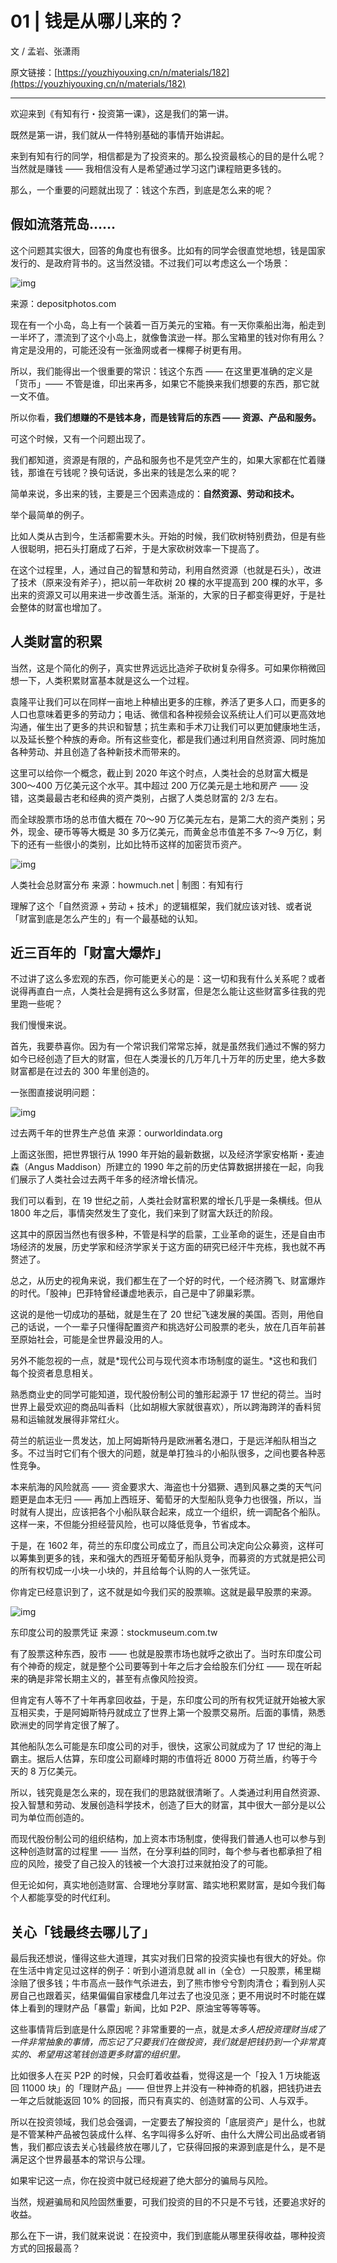 # 01 | 钱是从哪儿来的？

文 / 孟岩、张潇雨

原文链接：[https://youzhiyouxing.cn/n/materials/182](https://youzhiyouxing.cn/n/materials/182)

------

欢迎来到《有知有行・投资第一课》，这是我们的第一讲。

既然是第一讲，我们就从一件特别基础的事情开始讲起。

来到有知有行的同学，相信都是为了投资来的。那么投资最核心的目的是什么呢？当然就是赚钱 —— 我相信没有人是希望通过学习这门课程赔更多钱的。

那么，一个重要的问题就出现了：钱这个东西，到底是怎么来的呢？

## 假如流落荒岛……

这个问题其实很大，回答的角度也有很多。比如有的同学会很直觉地想，钱是国家发行的、是政府背书的。这当然没错。不过我们可以考虑这么一个场景：

![img](https://asset.youzhiyouxing.cn/image/2020/12/07/01ERY7DXEKSBJN65CT7K7CBDRR.png)

来源：depositphotos.com

现在有一个小岛，岛上有一个装着一百万美元的宝箱。有一天你乘船出海，船走到一半坏了，漂流到了这个小岛上，就像鲁滨逊一样。那么宝箱里的钱对你有用么？肯定是没用的，可能还没有一张渔网或者一棵椰子树更有用。

所以，我们能得出一个很重要的常识：钱这个东西 —— 在这里更准确的定义是「货币」—— 不管是谁，印出来再多，如果它不能换来我们想要的东西，那它就一文不值。

所以你看，**我们想赚的不是钱本身，而是钱背后的东西 —— 资源、产品和服务。**

可这个时候，又有一个问题出现了。

我们都知道，资源是有限的，产品和服务也不是凭空产生的，如果大家都在忙着赚钱，那谁在亏钱呢？换句话说，多出来的钱是怎么来的呢？

简单来说，多出来的钱，主要是三个因素造成的：**自然资源、劳动和技术。**

举个最简单的例子。

比如人类从古到今，生活都需要木头。开始的时候，我们砍树特别费劲，但是有些人很聪明，把石头打磨成了石斧，于是大家砍树效率一下提高了。

在这个过程里，人，通过自己的智慧和劳动，利用自然资源（也就是石头），改进了技术（原来没有斧子），把以前一年砍树 20 棵的水平提高到 200 棵的水平，多出来的资源又可以用来进一步改善生活。渐渐的，大家的日子都变得更好，于是社会整体的财富也增加了。

## 人类财富的积累

当然，这是个简化的例子，真实世界远远比造斧子砍树复杂得多。可如果你稍微回想一下，人类积累财富基本就是这么一个过程。

袁隆平让我们可以在同样一亩地上种植出更多的庄稼，养活了更多人口，而更多的人口也意味着更多的劳动力；电话、微信和各种视频会议系统让人们可以更高效地沟通，催生出了更多的共识和智慧；抗生素和手术刀让我们可以更加健康地生活，以及延长整个种族的寿命。所有这些变化，都是我们通过利用自然资源、同时施加各种劳动、并且创造了各种新技术而带来的。

这里可以给你一个概念，截止到 2020 年这个时点，人类社会的总财富大概是 300～400 万亿美元这个水平。其中超过 200 万亿美元是土地和房产 —— 没错，这类最最古老和经典的资产类别，占据了人类总财富的 2/3 左右。

而全球股票市场的总市值大概在 70～90 万亿美元左右，是第二大的资产类别；另外，现金、硬币等等大概是 30 多万亿美元，而黄金总市值差不多 7～9 万亿，剩下的还有一些很小的类别，比如比特币这样的加密货币资产。

![img](https://asset.youzhiyouxing.cn/image/2020/12/09/01ES31D2FTERH86BAGME8QKJ4W.jpg)

人类社会总财富分布
来源：howmuch.net | 制图：有知有行

理解了这个「自然资源 + 劳动 + 技术」的逻辑框架，我们就应该对钱、或者说「财富到底是怎么产生的」有一个最基础的认知。

## 近三百年的「财富大爆炸」

不过讲了这么多宏观的东西，你可能更关心的是：这一切和我有什么关系呢？或者说得再直白一点，人类社会是拥有这么多财富，但是怎么能让这些财富多往我的兜里跑一些呢？

我们慢慢来说。

首先，我要恭喜你。因为有一个常识我们常常忘掉，就是虽然我们通过不懈的努力如今已经创造了巨大的财富，但在人类漫长的几万年几十万年的历史里，绝大多数财富都是在过去的 300 年里创造的。

一张图直接说明问题：

![img](https://asset.youzhiyouxing.cn/image/2020/11/27/01ER3TE7RTXA32Y4PX9QNPKXXZ.jpg)

过去两千年的世界生产总值
来源：ourworldindata.org

上面这张图，把世界银行从 1990 年开始的最新数据，以及经济学家安格斯・麦迪森（Angus Maddison）所建立的 1990 年之前的历史估算数据拼接在一起，向我们展示了人类社会过去两千年多的经济增长情况。

我们可以看到，在 19 世纪之前，人类社会财富积累的增长几乎是一条横线。但从 1800 年之后，事情突然发生了变化，我们来到了财富大跃迁的阶段。

这其中的原因当然也有很多种，不管是科学的启蒙，工业革命的诞生，还是自由市场经济的发展，历史学家和经济学家关于这方面的研究已经汗牛充栋，我也就不再赘述了。

总之，从历史的视角来说，我们都生在了一个好的时代，一个经济腾飞、财富爆炸的时代。「股神」巴菲特曾经谦虚地表示，自己是中了卵巢彩票。

这说的是他一切成功的基础，就是生在了 20 世纪飞速发展的美国。否则，用他自己的话说，一个一辈子只懂得配置资产和挑选好公司股票的老头，放在几百年前甚至原始社会，可能是全世界最没用的人。

另外不能忽视的一点，就是*现代公司与现代资本市场制度的诞生。*这也和我们每个投资者息息相关。

熟悉商业史的同学可能知道，现代股份制公司的雏形起源于 17 世纪的荷兰。当时世界上最受欢迎的商品叫香料（比如胡椒大家就很喜欢），所以跨海跨洋的香料贸易和运输就发展得非常红火。

荷兰的航运业一贯发达，加上阿姆斯特丹是欧洲著名港口，于是远洋船队相当之多。不过当时它们有个很大的问题，就是单打独斗的小船队很多，之间也要各种恶性竞争。

本来航海的风险就高 —— 资金要求大、海盗也十分猖獗、遇到风暴之类的天气问题更是血本无归 —— 再加上西班牙、葡萄牙的大型船队竞争力也很强，所以，当时就有人提出，应该把各个小船队联合起来，成立一个组织，统一调配各个船队。这样一来，不但能分担经营风险，也可以降低竞争，节省成本。

于是，在 1602 年，荷兰的东印度公司成立了，而且公司决定向公众募资，这样可以筹集到更多的钱，来和强大的西班牙葡萄牙船队竞争，而募资的方式就是把公司的所有权切成一小块一小块的，并且给每个认购的人一张凭证。

你肯定已经意识到了，这不就是如今我们买的股票嘛。这就是最早股票的来源。

![img](https://asset.youzhiyouxing.cn/image/2020/11/27/01ER3TEJADC6WDZK6TX27GDDMW.jpg)

东印度公司的股票凭证
来源：stockmuseum.com.tw

有了股票这种东西，股市 —— 也就是股票市场也就呼之欲出了。当时东印度公司有个神奇的规定，就是整个公司要等到十年之后才会给股东们分红 —— 现在听起来的确是非常长期主义的，甚至有点像风险投资。

但肯定有人等不了十年再拿回收益，于是，东印度公司的所有权凭证就开始被大家互相买卖，于是阿姆斯特丹就成立了世界上第一个股票交易所。后面的事情，熟悉欧洲史的同学肯定很了解了。

其他船队怎么可能是东印度公司的对手，很快，这家公司就成为了 17 世纪的海上霸主。据后人估算，东印度公司巅峰时期的市值将近 8000 万荷兰盾，约等于今天的 8 万亿美元。

所以，钱究竟是怎么来的，现在我们的思路就很清晰了。人类通过利用自然资源、投入智慧和劳动、发展创造科学技术，创造了巨大的财富，其中很大一部分是以公司为单位而创造的。

而现代股份制公司的组织结构，加上资本市场制度，使得我们普通人也可以参与到这种创造财富的过程里 —— 当然，在分享利益的同时，每个参与者也都承担了相应的风险，接受了自己投入的钱被一个大浪打过来就拍没了的可能。

但无论如何，真实地创造财富、合理地分享财富、踏实地积累财富，是如今我们每个人都能享受的时代红利。

## 关心「钱最终去哪儿了」

最后我还想说，懂得这些大道理，其实对我们日常的投资实操也有很大的好处。你在生活中肯定见过这样的例子：听到小道消息就 all in（全仓）一只股票，稀里糊涂赔了很多钱；牛市高点一鼓作气杀进去，到了熊市惨兮兮割肉清仓；看到别人买房自己也跟着买，结果偏偏自家楼盘几年过去了也没见涨；更不用说时不时能在媒体上看到的理财产品「暴雷」新闻，比如 P2P、原油宝等等等等。

这些事情背后到底是什么原因呢？非常重要的一点，就是*太多人把投资理财当成了一件非常抽象的事情，而忘记了只要我们在做投资，我们就是把钱扔到一个非常真实的、希望用这笔钱创造更多财富的组织里。*

比如很多人在买 P2P 的时候，只会盯着收益看，觉得这是一个「投入 1 万块能返回 11000 块」的「理财产品」—— 但世界上并没有一种神奇的机器，把钱扔进去一年之后就能返回 10% 的回报，而只有真实的、创造财富的公司、人与双手。

所以在投资领域，我们总会强调，一定要去了解投资的「底层资产」是什么，也就是不管某种产品被包装成什么样、名字叫得多么好听、由什么大牌公司出品或者销售，我们都应该去关心钱最终放在哪儿了，它获得回报的来源到底是什么，是不是满足这个世界最基本的常识与公理。

如果牢记这一点，你在投资中就已经规避了绝大部分的骗局与风险。

当然，规避骗局和风险固然重要，可我们投资的目的不只是不亏钱，还要追求好的收益。

那么在下一讲，我们就来说说：在投资中，我们到底能从哪里获得收益，哪种投资方式的回报最高？
